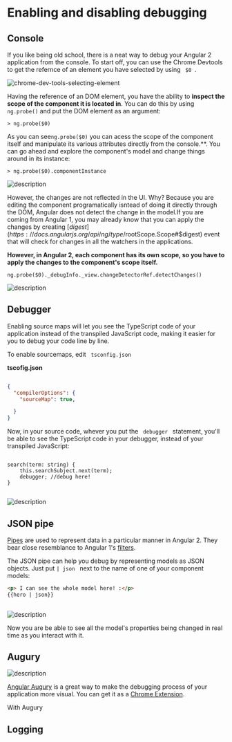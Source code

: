 # Enabling and disabling debugging






## Console
If you like being old school, there is a neat way to debug your Angular 2 application from the console.
To start off, you can use the Chrome Devtools to get the refernce of an element you have selected by using <code> $0 </code>.

![chrome-dev-tools-selecting-element](https://raw.githubusercontent.com/pluralsight/guides/master/images/3d8e63dc-d62e-433d-88ae-347d436b452a.gif)


Having the reference of an DOM element, you have the ability to **inspect the scope of the component it is located in**. You can do this by using <code>ng.probe()</code> and put the DOM element as an argument:
```
> ng.probe($0)
```

As you can see<code>ng.probe($0)</code> you can acess the scope of the component itself and manipulate its various attributes directly from the console.**. You can go ahead and explore the component's model and change things around in its instance:

```
> ng.probe($0).componentInstance
```



![description](https://raw.githubusercontent.com/pluralsight/guides/master/images/b0b6563f-3a82-4cd5-aeb5-55f9cb993376.gif)


However, the changes are not reflected in the UI. Why?
Because you are editing the component programatically isntead of doing it directly through the DOM, Angular does not detect the change in the model.If you are coming from Angular 1, you may already know that you can apply the changes by creating [$digest](https://docs.angularjs.org/api/ng/type/$rootScope.Scope#$digest) event that will check for changes in all the watchers in the applications.

**However, in Angular 2, each component has its own scope, so you have to apply the changes to the component's scope itself.**

```
ng.probe($0)._debugInfo._view.changeDetectorRef.detectChanges()

```



![description](https://raw.githubusercontent.com/pluralsight/guides/master/images/384ceda7-7415-4229-b83a-574af117e820.gif)

## Debugger
Enabling source maps will let you see the TypeScript code of your application instead of the transpiled JavaScript code, making it easier for you to debug your code line by line.

To enable sourcemaps, edit <code> tsconfig.json </code>

**tscofig.json**
```json

{
  "compilerOptions": {
    "sourceMap": true,

  }
}
```

Now, in your source code, whever you put the <code> debugger </code> statement, you'll be able to see the TypeScript code in your debugger, instead of your transpiled JavaScript:
```

search(term: string) { 
    this.searchSubject.next(term); 
    debugger; //debug here!
}
    
```


![description](https://raw.githubusercontent.com/pluralsight/guides/master/images/ec5840ee-3d67-4fdd-a532-f0649aba9899.06)

##  JSON pipe

 [Pipes](https://angular.io/docs/ts/latest/guide/pipes.html) are used to represent data in a particular manner in Angular 2. They bear close resemblance to Angular 1's [filters](https://docs.angularjs.org/api/ng/filter/filter). 
 
 The JSON pipe can help you debug by representing models as JSON objects. Just put  <code>| json </code> next to the name of one of your component models:
 
```html
<p> I can see the whole model here! :</p>
{{hero | json}}
 
```


![description](https://raw.githubusercontent.com/pluralsight/guides/master/images/fc69c2d4-829d-4f52-80d7-254a66969fe1.04)

Now you are  be able to see all the model's properties being changed in real time as you interact with it.


## Augury


![description](https://raw.githubusercontent.com/pluralsight/guides/master/images/bba01541-7175-4ec5-8e58-59416799ac79.05)

[Angular Augury](https://augury.angular.io/) is a great way to make the debugging process of your application more visual. You can get it as a [Chrome Extension](https://chrome.google.com/webstore/detail/augury/elgalmkoelokbchhkhacckoklkejnhcd).



With Augury
## Logging